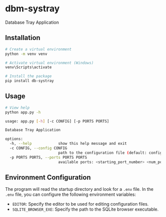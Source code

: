 # dbm-systray

Database Tray Application

## Installation

```sh
# Create a virtual environment
python -m venv venv

# Activate virtual environment (Windows)
venv\Scripts\activate

# Install the package
pip install db-systray
```

## Usage

```sh
# View help
python app.py -h

usage: app.py [-h] [-c CONFIG] [-p PORTS PORTS]

Database Tray Application

options:
  -h, --help            show this help message and exit
  -c CONFIG, --config CONFIG
                        path to the configuration file (default: configs/config.json)
  -p PORTS PORTS, --ports PORTS PORTS
                        available ports: <starting_port_number> <num_ports>
```

## Environment Configuration

The program will read the startup directory and look for a `.env` file. In the `.env` file, you can configure the following environment variables:

- `EDITOR`: Specify the editor to be used for editing configuration files.
- `SQLITE_BROWSER_EXE`: Specify the path to the SQLite browser executable.

